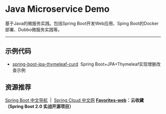 # Java Microservice Demo
基于Java的微服务实践。包括Spring Boot开发Web应用、Sping Boot的Docker部署、Dubbo微服务实践等。

---

## 示例代码
- [spring-boot-jpa-thymeleaf-curd](https://github.com/wander-chu/java-microservice-demo/tree/master/spring-boot-jpa-thymeleaf-curd)&nbsp;&nbsp;Spring Boot+JPA+Thymeleaf实现增删改查示例

## 资源推荐
[Spring Boot 中文导航](http://springboot.fun/)&nbsp;&nbsp;|&nbsp;&nbsp;[Spring Cloud 中文网](https://springcloud.cc/)
**[Favorites-web](https://github.com/cloudfavorites/favorites-web)：云收藏（Spring Boot 2.0 实战开源项目）**